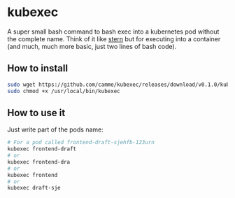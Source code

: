 # kubexec
A super small bash command to bash exec into a kubernetes pod without the complete name.
Think of it like [stern](https://github.com/wercker/stern) but for executing into a container (and much, much more basic, just two lines of bash code).

## How to install
```bash
sudo wget https://github.com/camme/kubexec/releases/download/v0.1.0/kubexec -O /usr/local/bin/kubexec
sudo chmod +x /usr/local/bin/kubexec
```

## How to use it
Just write part of the pods name:

```bash
# For a pod called frontend-draft-sjehfb-123urn
kubexec frontend-draft
# or
kubexec frontend-dra 
# or
kubexec frontend 
# or
kubexec draft-sje
```
